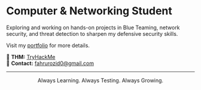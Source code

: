 <h1 align="">
   Computer & Networking Student
</h1>

Exploring and working on hands-on projects in Blue Teaming, network security, and threat detection to sharpen my defensive security skills.

Visit my [portfolio](https://fahruzid.pages.dev/) for more details.

🔗 **THM:** [TryHackMe](https://tryhackme.com/p/fahrurozid0)  
📧 **Contact:** fahrurozid0@gmail.com  

---
<p align="center">
   Always Learning. Always Testing. Always Growing.
</p>
